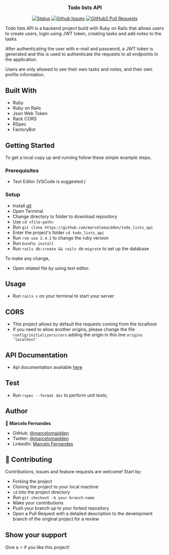 <h3 align="center">Todo lists API</h3>

<div align="center">

[![Status](https://img.shields.io/badge/status-active-success.svg)](https://github.com/marcelomaidden/todo_lists_api)
[![Github Issues](https://img.shields.io/badge/GitHub-Issues-orange)](https://github.com/marcelomaidden/todo_lists_api/issues)
[![GitHub2 Pull Requests](https://img.shields.io/badge/GitHub-Pull%20Requests-blue)](https://github.com/marcelomaidden/todo_lists_api/pulls)

</div>
<p>
  Todo lists API is a backend project build with Ruby on Rails that allows users to create users, login using JWT token, creating tasks and add notes to the tasks.</p>
<p>
  After authenticating the user with e-mail and password, a JWT token is generated and this is used to authenticate the requests to all endpoints in the application.
</p>
<p>
  Users are only allowed to see their own tasks and notes, and their own profile information.
</p>

## Built With

- Ruby
- Ruby on Rails
- Json Web Token
- Rack CORS
- RSpec
- FactoryBot

## Getting Started

To get a local copy up and running follow these simple example steps.

### Prerequisites

- Text Editor (VSCode is suggested.)


### Setup

- Install [git](https://git-scm.com/downloads)
- Open Terminal
- Change directory to folder to download repository
- Use `cd <file-path>`
- Run `git clone https://github.com/marcelomaidden/todo_lists_api`
- Enter the project's folder `cd todo_lists_api`
- Run `rvm use 2.4.1` to change the ruby version
- Run `bundle install`
- Run `rails db:create && rails db:migrate` to set up the database

To make any change,

- Open related file by using text editor.

## Usage
  - Run `rails s` on your terminal to start your server

## CORS
  - This project allows by default the requests coming from the localhost
  - If you need to allow another origins, please change the file `config/initializers/cors` adding the origin in this line `origins 'localhost'`

## API Documentation

  - Api documentation available [here](index.html.md)
## Test
  - Run `rspec --format doc` to perform unit tests;

## Author

👤  **Marcelo Fernandes**

- GitHub: [@marcelomaidden](https://github.com/marcelomaidden)
- Twitter: [@marcelomaidden](https://twitter.com/marcelomaidden)
- LinkedIn: [Marcelo Fernandes](https://linkedin.com/in/marcelofernandesdearaujo)
## 🤝 Contributing

Contributions, issues and feature requests are welcome! Start by:

- Forking the project
- Cloning the project to your local machine
- `cd` into the project directory
- Run `git checkout -b your-branch-name`
- Make your contributions
- Push your branch up to your forked repository
- Open a Pull Request with a detailed description to the development branch of the original project for a review


## Show your support

Give a ⭐️ if you like this project!
